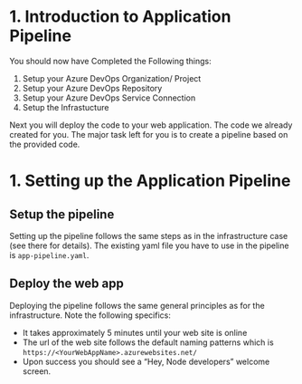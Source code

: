 # 1. Introduction to Application Pipeline

You should now have Completed the Following things:
1. Setup your Azure DevOps Organization/ Project
2. Setup your Azure DevOps Repository
3. Setup your Azure DevOps Service Connection
4. Setup the Infrastucture

Next you will deploy the code to your web application. The code we already created for you. The major task left for you is to create a pipeline based on the provided code.

# 1. Setting up the Application Pipeline

## Setup the pipeline

Setting up the pipeline follows the same steps as in the infrastructure case (see there for details). The existing yaml file you have to use in the pipeline is `app-pipeline.yaml`.

## Deploy the web app

Deploying the pipeline follows the same general principles as for the infrastructure. Note the following specifics:
- It takes approximately 5 minutes until your web site is online
- The url of the web site follows the default naming patterns which is `https://<YourWebAppName>.azurewebsites.net/`
- Upon success you should see a “Hey, Node developers” welcome screen.



